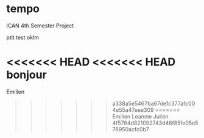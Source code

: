# tempo
ICAN 4th Semester Project

ptit test oklm

<<<<<<< HEAD
<<<<<<< HEAD
bonjour
=======
Emilien 
>>>>>>> a338a5e5467ba67de1c377afc004e55a47eee309
=======
Emilien Leannie Julien
>>>>>>> 4f5764d821092743d46f85fe05e578950acfc0b7
